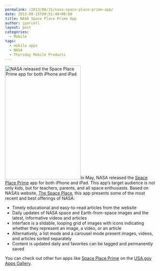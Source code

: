 ```yaml
---
permalink: /2013/08/15/nasa-space-place-prime-app/
date: 2013-08-15T09:51:48+00:00
title: NASA Space Place Prime App
author: jparcell
layout: post
categories:
  - Mobile
tags:
  - mobile apps
  - NASA
  - Thursday Mobile Products
---
```


[<img class="alignright wp-image-121052" src="https://s3.amazonaws.com/sitesusa/wp-content/uploads/sites/212/2013/08/space-place-picture1.jpg" alt="NASA released the Space Place Prime app for both iPhone and iPad. " width="250" height="375" />](https://s3.amazonaws.com/sitesusa/wp-content/uploads/sites/212/2013/08/space-place-picture1.jpg)In May, NASA released the [Space Place Prime](http://spaceplace.nasa.gov/ios/) app for both iPhone and iPad. This app&#8217;s target audience is not only kids, but for teachers, parents, and all space enthusiasts. Based on NASA&#8217;s website, [The Space Place](http://spaceplace.nasa.gov/ios/), this app presents some of the most recent and best offerings of NASA:

<div>
  <ul>
    <li>
      Timely educational and easy-to-read articles from the website
    </li>
    <li>
      Daily updates of NASA space and Earth-from-space images and the latest, informative videos and articles
    </li>
    <li>
      Interface is a slidable, looping grid of images with icons indicating whether they represent an image, a video, or an article
    </li>
    <li>
      Alternatively, a list mode and a carousel mode present images, videos, and articles sorted separately
    </li>
    <li>
      Content is updated daily and favorites can be tagged and permanently saved
    </li>
  </ul>
</div>

<div>
  You can check out other fun apps like <a href="http://apps.usa.gov/space-place-prime.shtml">Space Place Prime</a> on the <a href="http://apps.usa.gov/">USA.gov Apps Gallery</a>.
</div>